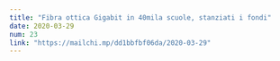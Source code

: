 ```yaml
---
title: "Fibra ottica Gigabit in 40mila scuole, stanziati i fondi"
date: 2020-03-29
num: 23
link: "https://mailchi.mp/dd1bbfbf06da/2020-03-29"
---
```

